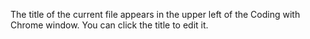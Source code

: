 The title of the current file appears in the upper left of the Coding with Chrome window. You can click the title to edit it.

